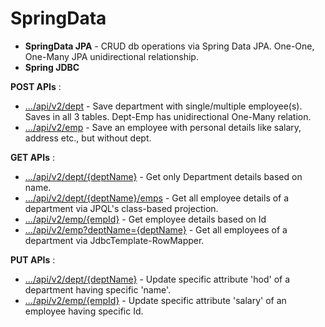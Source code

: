 # SpringData
* **SpringData JPA** - CRUD db operations via Spring Data JPA. One-One, One-Many JPA unidirectional relationship.
* **Spring JDBC**

**POST APIs** :

* [.../api/v2/dept]() - Save department with single/multiple employee(s). Saves in all 3 tables.
Dept-Emp has unidirectional One-Many relation.
* [.../api/v2/emp]() - Save an employee with personal details like salary, address etc., but without dept.

**GET APIs** :

* [.../api/v2/dept/{deptName}]() - Get only Department details based on name.
* [.../api/v2/dept/{deptName}/emps]() - Get all employee details of a department via JPQL's class-based projection.
* [.../api/v2/emp/{empId}]() - Get employee details based on Id
* [.../api/v2/emp?deptName={deptName}]() - Get all employees of a department via JdbcTemplate-RowMapper.

**PUT APIs** :
* [.../api/v2/dept/{deptName}]() - Update specific attribute 'hod' of a department having specific 'name'. 
* [.../api/v2/emp/{empId}]() - Update specific attribute 'salary' of an employee having specific Id.